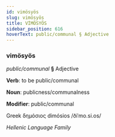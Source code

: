 ```yaml
---
id: vimösyös
slug: vimösyös
title: VİMÖSYÖS
sidebar_position: 616
hoverText: public/communal § Adjective
---
```


### vimösyös

*public/communal* **§** Adjective

**Verb**: to be public/communal

**Noun**: publicness/communalness

**Modifier**: public/communal

Greek δημόσιος dimósios /ðiˈmo.si.os/

*Hellenic Language Family*